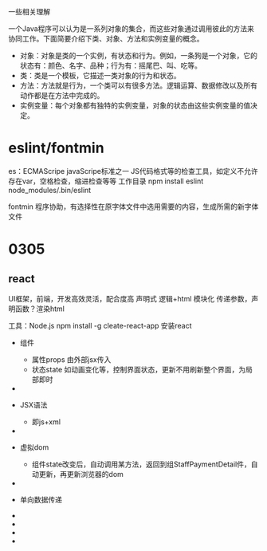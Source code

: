 一些相关理解

一个Java程序可以认为是一系列对象的集合，而这些对象通过调用彼此的方法来协同工作。下面简要介绍下类、对象、方法和实例变量的概念。
- 对象：对象是类的一个实例，有状态和行为。例如，一条狗是一个对象，它的状态有：颜色、名字、品种；行为有：摇尾巴、叫、吃等。
- 类：类是一个模板，它描述一类对象的行为和状态。
- 方法：方法就是行为，一个类可以有很多方法。逻辑运算、数据修改以及所有动作都是在方法中完成的。
- 实例变量：每个对象都有独特的实例变量，对象的状态由这些实例变量的值决定。

# eslint/fontmin
es：ECMAScripe javaScripe标准之一
JS代码格式等的检查工具，如定义不允许存在var，空格检查，缩进检查等等
工作目录 npm install eslint
node_modules/.bin/eslint

fontmin 程序协助，有选择性在原字体文件中选用需要的内容，生成所需的新字体文件


# 0305
## react
UI框架，前端，开发高效灵活，配合度高
声明式 逻辑+html 模块化
传递参数，声明函数？渲染html

工具：Node.js
npm install -g cleate-react-app 安装react

- 组件
  - 属性props 由外部jsx传入
  - 状态state 如动画变化等，控制界面状态，更新不用刷新整个界面，为局部即时

-
- JSX语法
  - 即js+xml
-
- 虚拟dom
  - 组件state改变后，自动调用某方法，返回到组StaffPaymentDetail件，自动更新，再更新浏览器的dom
-
- 单向数据传递
-
-
-
-




